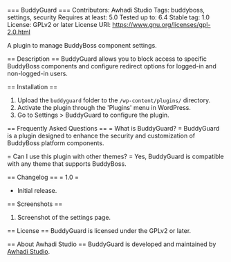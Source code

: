 === BuddyGuard ===
Contributors: Awhadi Studio
Tags: buddyboss, settings, security
Requires at least: 5.0
Tested up to: 6.4
Stable tag: 1.0
License: GPLv2 or later
License URI: https://www.gnu.org/licenses/gpl-2.0.html

A plugin to manage BuddyBoss component settings.

== Description ==
BuddyGuard allows you to block access to specific BuddyBoss components and configure redirect options for logged-in and non-logged-in users.

== Installation ==
1. Upload the `buddyguard` folder to the `/wp-content/plugins/` directory.
2. Activate the plugin through the 'Plugins' menu in WordPress.
3. Go to Settings > BuddyGuard to configure the plugin.

== Frequently Asked Questions ==
= What is BuddyGuard? =
BuddyGuard is a plugin designed to enhance the security and customization of BuddyBoss platform components.

= Can I use this plugin with other themes? =
Yes, BuddyGuard is compatible with any theme that supports BuddyBoss.

== Changelog ==
= 1.0 =
* Initial release.

== Screenshots ==
1. Screenshot of the settings page.

== License ==
BuddyGuard is licensed under the GPLv2 or later.

== About Awhadi Studio ==
BuddyGuard is developed and maintained by [Awhadi Studio](https://awhadi.studio).
